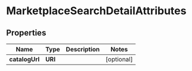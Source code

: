 

# MarketplaceSearchDetailAttributes


## Properties

| Name | Type | Description | Notes |
|------------ | ------------- | ------------- | -------------|
|**catalogUrl** | **URI** |  |  [optional] |



